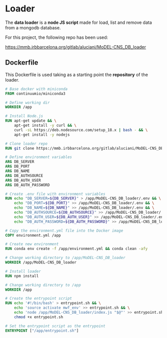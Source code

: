# Loader

The **data loader** is a  **node JS script** made for load, list and remove data from a mongodb database.

For this project, the following repo has been used:

https://mmb.irbbarcelona.org/gitlab/aluciani/MoDEL-CNS_DB_loader

## Dockerfile

This Dockerfile is used taking as a starting point the **repository** of the loader.

```Dockerfile
# Base docker with miniconda
FROM continuumio/miniconda3

# Define working dir
WORKDIR /app

# Install Node.js
RUN apt-get update && \
    apt-get install -y curl && \
    curl -sL https://deb.nodesource.com/setup_18.x | bash - && \
    apt-get install -y nodejs

# Clone loader repo
RUN git clone https://mmb.irbbarcelona.org/gitlab/aluciani/MoDEL-CNS_DB_loader.git

# Define environment variables
ARG DB_SERVER
ARG DB_PORT
ARG DB_NAME
ARG DB_AUTHSOURCE
ARG DB_AUTH_USER
ARG DB_AUTH_PASSWORD

# Create .env file with environment variables
RUN echo "DB_SERVER=${DB_SERVER}" > /app/MoDEL-CNS_DB_loader/.env && \
    echo "DB_PORT=${DB_PORT}" >> /app/MoDEL-CNS_DB_loader/.env && \
    echo "DB_NAME=${DB_NAME}" >> /app/MoDEL-CNS_DB_loader/.env && \
    echo "DB_AUTHSOURCE=${DB_AUTHSOURCE}" >> /app/MoDEL-CNS_DB_loader/.env && \
    echo "DB_AUTH_USER=${DB_AUTH_USER}" >> /app/MoDEL-CNS_DB_loader/.env && \
    echo "DB_AUTH_PASSWORD=${DB_AUTH_PASSWORD}" >> /app/MoDEL-CNS_DB_loader/.env

# Copy the environment.yml file into the Docker image
COPY environment.yml /app

# Create new environment
RUN conda env create -f /app/environment.yml && conda clean -afy

# Change working directory to /app/MoDEL-CNS_DB_loader
WORKDIR /app/MoDEL-CNS_DB_loader

# Install loader
RUN npm install

# Change working directory to /app
WORKDIR /app

# Create the entrypoint script
RUN echo '#!/bin/bash' > entrypoint.sh && \
    echo 'source activate mwf_env' >> entrypoint.sh && \
    echo 'node /app/MoDEL-CNS_DB_loader/index.js "$@"' >> entrypoint.sh && \
    chmod +x entrypoint.sh

# Set the entrypoint script as the entrypoint
ENTRYPOINT ["/app/entrypoint.sh"]
```